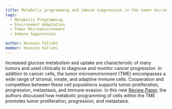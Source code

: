 ```yaml
---
title: Metabolic programming and immune suppression in the tumor microenvironment
tags:
  - Metabolic Programming
  - Environemnt Adoptation
  - Tumor Microenvironment
  - Immune Suppression

author: Hossein Fallahi
member: Hossein Fallahi
---
```

Increased glucose metabolism and uptake are characteristic of many tumors and used clinically to diagnose and monitor cancer progression. 
In addition to cancer cells, the tumor microenvironment (TME) encompasses a wide range of stromal, innate, and adaptive immune cells. 
Cooperation and competition between these cell populations supports tumor proliferation, progression, metastasis, and immune evasion.
In this new [Review Paper](https://www.cell.com/cancer-cell/fulltext/S1535-6108(23)00009-0), the authors discussed how metabolic programming of cells within the TME promotes tumor proliferation, progression, and metastasis.
